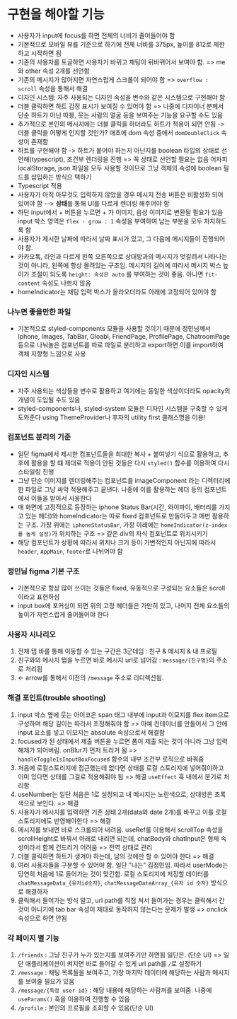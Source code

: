 # 구현을 해야할 기능

- 사용자가 input에 focus를 하면 전체의 너비가 줄어들어야 함
- 기본적으로 모바일 뷰를 기준으로 하기에 전체 너비를 375px, 높이를 812로 제한하고 시작하면 됨
- 기존의 사용자를 토글하면 사용자가 바뀌고 채팅이 뒤바뀌어서 보여야 함. => me와 other 속성 2개를 선언함
- 기존의 메시지가 많아지면 자연스럽게 스크롤이 되어야 함 => `overflow : scroll` 속성을 통해서 해결
- 디자인 시스템: 자주 사용되는 디자인 속성을 변수와 같은 시스템으로 구현해야 함
- 더블 클릭하면 하트 감정 표시가 보여질 수 있어야 함 => 나중에 디자이너 분께서 단순 하트가 아닌 따봉, 웃는 사람의 얼굴 등을 보여주는 기능을 요구할 수도 있음
- 추가적으로 본인의 메시지에는 더블 클릭을 하더라도 하트가 적용이 되면 안됨 -> 더블 클릭을 어떻게 인지할 것인가? 애초에 dom 속성 중에서 `domDoubleClick` 속성이 존재함
- 하트를 구현해야 함 -> 하트가 붙어야 하는지 아닌지를 boolean 타입의 상태로 선언해(typescript), 조건부 렌더링을 진행 => 꼭 상태로 선언할 필요는 없음 어차피 localStorage, json 파일을 모두 사용할 것이므로 그냥 객체의 속성에 boolean 필드를 삽입하는 방식으 택하기
- Typescript 적용
- 사용자가 아직 아무것도 입력하지 않았을 경우 메시지 전송 버튼은 비활성화 되어 있어야 함 --> **상태**를 통해 UI를 다르게 렌더링 해주어야 함
- 하단 input에서 + 버튼을 누르면 + 가 이미지, 음성 이미지로 변환될 필요가 있음 input 박스 영역은 `flex - grow : 1` 속성을 부여하여 남는 부분을 모두 차지하도록 함
- 사용자가 제시한 날짜에 따라서 날짜 표시가 있고, 그 다음에 메시지들이 진행되어야 함.
- 카카오톡, 라인과 다르게 왼쪽 오른쪽으로 상대방과의 메시지가 엇갈려서 나타나는 것이 아니라, 왼쪽에 항상 몰려있는 구조임. 메시지의 길이에 따라서 메시지 박스 높이가 조절이 되도록 `height: 속성은 auto` 를 부여하는 것이 좋음. 아니면 `fit-content` 속성도 나쁘지 않음
- homeIndicator는 채팅 입력 박스가 올라오더라도 아래에 고정되어 있어야 함

### 나누면 좋을만한 파일

- 기본적으로 styled-components 모듈을 사용할 것이기 때문에 정민님꼐서 Iphone, Images, TabBar, Gloabl, FriendPage, ProfilePage, ChatroomPage 등으로 나눠놓은 컴포넌트를 따로 파일로 분리하고 export하면 이를 import하여 객체 지향형 느낌으로 사용

### 디자인 시스템

- 자주 사용되는 색상들을 변수로 활용하고 여기에는 동일한 색상이더라도 opacity의 개념이 도입될 수도 있음
- styled-components나, styled-system 모듈은 디자인 시스템을 구축할 수 있게 도와준다 using ThemeProvider나 후자의 utility first 클래스명을 이용!

### 컴포넌트 분리의 기준

- 일단 figma에서 제시한 컴포넌트들을 최대한 복사 + 붙여넣기 식으로 활용하고, 추후에 활용을 할 떄 제대로 적용이 안된 것들은 다시 `styled()` 함수를 이용하여 다시 스타일링 진행
- 그냥 단순 이미지를 렌더링해주는 컴포넌트를 imageComponent 라는 디렉터리에 한 파일로 그냥 싸악 적용해주고 끝낸다. 나중에 이를 활용하는 헤더 등의 컴포넌트에서 이들을 받아서 사용한다
- 매 화면에 고정적으로 등장하는 iphone Status Bar(시간, 와이파이, 배터리를 가지고 있는 헤더)와 homeIndicator는 따로 fixed 컴포넌트로 만들어두고 매번 활용하는 구조. 가장 위에는 `iphoneStatusBar`, 가장 아래에는 `homeIndicator(z-index를 높게 설정)`가 위치하는 구조 => 같은 div의 자식 컴포넌트로 위치시키기
- 해당 컴포넌트가 상황에 따라서 위치나 크기 등이 가변적인지 아닌지에 따라서 `header`, `AppMain`, `footer`로 나뉘어야 함

### 정민님 figma 기본 구조

- 기본적으로 항상 많이 쓰이는 것들은 fixed, 유동적으로 구성되는 요소들은 scroll이라고 표현하심
- input box에 포커싱이 되면 위의 고정 헤더들은 가만히 있고, 나머지 전체 요소들의 높이가 자연스럽게 줄어들어야 한다

### 사용자 시나리오

1. 전체 탭 바를 통해 이동할 수 있는 구간은 3군데임 : 친구 & 메시지 & 내 프로필
2. 친구와의 메시지 탭을 누르면 바로 메시지 url로 넘어감 : `message/{친구명}`의 주소로 처리됨
3. <- arrow를 통해서 이전의 `/message` 주소로 리디렉션됨.

### 해결 포인트(trouble shooting)

1. input 박스 옆에 웃는 아이코은 span 태그 내부에 input과 이모지를 flex item으로 구성하며 해당 길이는 따라서 조정해줘야 함 => 아예 컨테이너를 만들어서 그 안에 input 요소를 넣고 이모지는 absolute 속성으로서 해결함
2. focused가 된 상태에서 제출 버튼을 누르면 폼이 제출 되는 것이 아니라 그냥 입력해제가 되어버림. onBlur가 먼저 트리거 됨 => `handleToggleIsInputBoxFocused` 함수의 내부 조건부 로직으로 바꿔줌
3. 처음에 로컬스토리지에 접근했는데 없다면 상태를 로컬 스토리지에 넣어줘야하고 이미 있다면 상태를 그걸로 적용해줘야 됨 => 해결 `useEffect` 훅 내에서 분기로 처리함
4. useNumber는 일단 처음은 1로 설정되고 내 메시지는 노란색으로, 상대방은 초록색으로 보인다. => 해결
5. 사용자가 메시지를 입력하면 기존 상태 2개(data와 date 2개)를 바꾸고 이를 로컬 스토리지에도 반영해야한다 => 해결
6. 메시지를 보내면 바로 스크롤되어 내려옴. useRef를 이용해서 scrollTop 속성을 scrollHeight로 바꿔서 아래로 내리면 되는데, chatBody와 chatInput은 형제 속성이라서 함께 건드리기 어려움 => 전역 상태로 관리
7. 더블 클릭하면 하트가 생겨야 하는데, 남의 것에만 할 수 있어야 한다 => 해결
8. 여러 사용자들을 구분할 수 있어야 함. 일단 "나는" 김정민임. 따라서 userMode는 당연히 처음에 1로 들어가는 것이 맞긴함. 로컬 스토리지에 저장할 데이터를 `chatMessageData_{유저id숫자}`, `chatMessageDateArray_{유저 id 숫자}` 방식으로 해결하자
9. 클릭해서 들어가는 방식 말고, url path를 직접 쳐서 들어가는 경우는 클릭해서 간 것이 아니기에 tab bar 속성이 제대로 동작하지 않는다는 문제가 발생 => onclick 속성으로 하면 안됨

### 각 페이지 별 기능

1. `/friends` : 그냥 친구가 누가 있는지를 보여주기만 하면됨 일단은. (단순 UI) => 일단 애플리케이션이 켜지면 바로 들어갈 수 있게 url path를 `/`로 설정하기
2. `/message` : 채팅 목록들을 보여주고, 가장 마지막 데이터에 해당하는 사람과 메시지를 보여줄 필요가 있음
3. `/message/{특정 user id}` : 해당 내용에 해당하는 사람꺼를 보여줌. 나중에 `useParams()` 훅을 이용하여 진행할 수 있음
4. `/profile` : 본인의 프로필을 조회할 수 있음(단순 UI)
